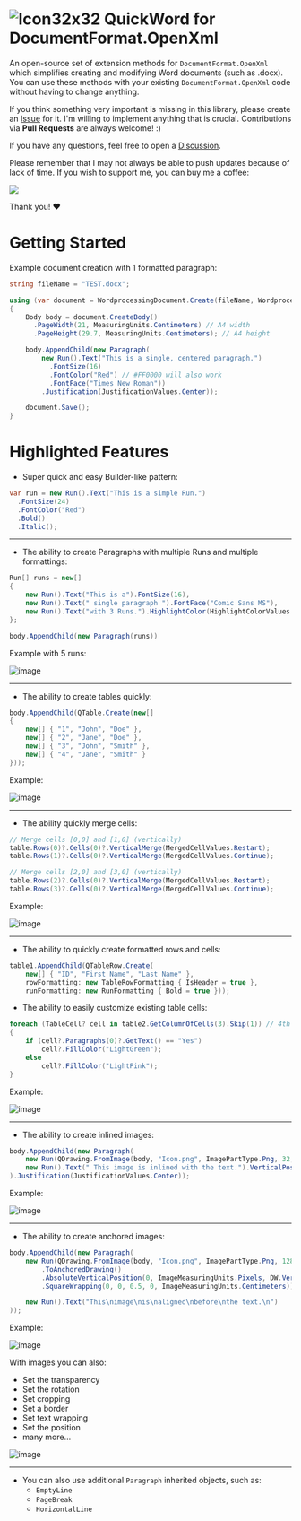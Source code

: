# ![Icon32x32](https://github.com/Nickelony/QuickWord.OpenXml/assets/20436882/9fb9f9c8-dc60-46dc-9d04-68a9ff60146f) QuickWord for DocumentFormat.OpenXml
An open-source set of extension methods for `DocumentFormat.OpenXml` which simplifies creating and modifying Word documents (such as .docx).
You can use these methods with your existing `DocumentFormat.OpenXml` code without having to change anything.

If you think something very important is missing in this library, please create an [Issue](https://github.com/Nickelony/QuickWord.OpenXml/issues) for it. I'm willing to implement anything that is crucial.
Contributions via **Pull Requests** are always welcome! :)

If you have any questions, feel free to open a [Discussion](https://github.com/Nickelony/QuickWord.OpenXml/discussions).

Please remember that I may not always be able to push updates because of lack of time. If you wish to support me, you can buy me a coffee:

<a href="https://www.buymeacoffee.com/Nickelony"><img src="https://img.buymeacoffee.com/button-api/?text=Support Me&emoji=❤️&slug=Nickelony&button_colour=FFDD00&font_colour=000000&font_family=Lato&outline_colour=000000&coffee_colour=ffffff" /></a>

Thank you! ❤️

# Getting Started
Example document creation with 1 formatted paragraph:
```cs
string fileName = "TEST.docx";

using (var document = WordprocessingDocument.Create(fileName, WordprocessingDocumentType.Document))
{
	Body body = document.CreateBody()
	  .PageWidth(21, MeasuringUnits.Centimeters) // A4 width
	  .PageHeight(29.7, MeasuringUnits.Centimeters); // A4 height

	body.AppendChild(new Paragraph(
		new Run().Text("This is a single, centered paragraph.")
		  .FontSize(16)
		  .FontColor("Red") // #FF0000 will also work
		  .FontFace("Times New Roman"))
		.Justification(JustificationValues.Center));

	document.Save();
}
```

# Highlighted Features
- Super quick and easy Builder-like pattern:
```cs
var run = new Run().Text("This is a simple Run.")
  .FontSize(24)
  .FontColor("Red")
  .Bold()
  .Italic();
```
---
- The ability to create Paragraphs with multiple Runs and multiple formattings:
```cs
Run[] runs = new[]
{
	new Run().Text("This is a").FontSize(16),
	new Run().Text(" single paragraph ").FontFace("Comic Sans MS"),
	new Run().Text("with 3 Runs.").HighlightColor(HighlightColorValues.Cyan)
};

body.AppendChild(new Paragraph(runs))
```
Example with 5 runs:

![image](https://github.com/Nickelony/QuickWord.OpenXml/assets/20436882/85ddb350-834f-41d2-b2a8-e46e54bbe42f)

---
- The ability to create tables quickly:
```cs
body.AppendChild(QTable.Create(new[]
{
	new[] { "1", "John", "Doe" },
	new[] { "2", "Jane", "Doe" },
	new[] { "3", "John", "Smith" },
	new[] { "4", "Jane", "Smith" }
}));
```
Example:

![image](https://github.com/Nickelony/QuickWord.OpenXml/assets/20436882/211e54e6-c6d8-4db4-93b0-5a85c7b72591)

---
- The ability quickly merge cells:
```cs
// Merge cells [0,0] and [1,0] (vertically)
table.Rows(0)?.Cells(0)?.VerticalMerge(MergedCellValues.Restart);
table.Rows(1)?.Cells(0)?.VerticalMerge(MergedCellValues.Continue);

// Merge cells [2,0] and [3,0] (vertically)
table.Rows(2)?.Cells(0)?.VerticalMerge(MergedCellValues.Restart);
table.Rows(3)?.Cells(0)?.VerticalMerge(MergedCellValues.Continue);
```
Example:

![image](https://github.com/Nickelony/QuickWord.OpenXml/assets/20436882/ce0cbcd7-e7fc-4f73-bcb2-95d589de3e02)

---
- The ability to quickly create formatted rows and cells:
```cs
table1.AppendChild(QTableRow.Create(
	new[] { "ID", "First Name", "Last Name" },
	rowFormatting: new TableRowFormatting { IsHeader = true },
	runFormatting: new RunFormatting { Bold = true }));
```
- The ability to easily customize existing table cells:
```cs
foreach (TableCell? cell in table2.GetColumnOfCells(3).Skip(1)) // 4th column of cells, skip header cell
{
	if (cell?.Paragraphs(0)?.GetText() == "Yes")
		cell?.FillColor("LightGreen");
	else
		cell?.FillColor("LightPink");
}
```
Example:

![image](https://github.com/Nickelony/QuickWord.OpenXml/assets/20436882/8615e12c-baa7-4af4-8ff8-1df516c8190b)

---
- The ability to create inlined images:
```cs
body.AppendChild(new Paragraph(
	new Run(QDrawing.FromImage(body, "Icon.png", ImagePartType.Png, 32, 32)),
	new Run().Text(" This image is inlined with the text.").VerticalPosition(8)
).Justification(JustificationValues.Center));
```
Example:

![image](https://github.com/Nickelony/QuickWord.OpenXml/assets/20436882/8743289e-91a3-4de7-b296-d765478655d6)

---
- The ability to create anchored images:
```cs
body.AppendChild(new Paragraph(
	new Run(QDrawing.FromImage(body, "Icon.png", ImagePartType.Png, 128, 128)
		.ToAnchoredDrawing()
		.AbsoluteVerticalPosition(0, ImageMeasuringUnits.Pixels, DW.VerticalRelativePositionValues.Paragraph)
		.SquareWrapping(0, 0, 0.5, 0, ImageMeasuringUnits.Centimeters)),

	new Run().Text("This\nimage\nis\naligned\nbefore\nthe text.\n")
));
```
Example:

![image](https://github.com/Nickelony/QuickWord.OpenXml/assets/20436882/a52e8424-f6bb-45ae-8fd2-f83ec21755a4)

With images you can also:
  - Set the transparency
  - Set the rotation
  - Set cropping
  - Set a border
  - Set text wrapping
  - Set the position
  - many more...

![image](https://github.com/Nickelony/QuickWord.OpenXml/assets/20436882/89883b1b-04dd-43b4-b0a3-3ebc7240cb95)

---
- You can also use additional `Paragraph` inherited objects, such as:
  - `EmptyLine`
  - `PageBreak`
  - `HorizontalLine`
